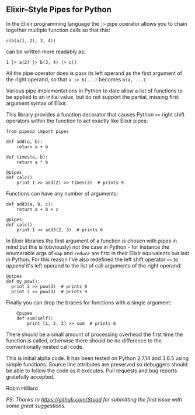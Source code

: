 ## Elixir–Style Pipes for Python

In the Elixir programming language the `|>` pipe operator allows you to chain 
together multiple function calls so that this:

```$elixir 
c(b(a(1, 2), 3, 4))
```

can be written more readably as:

```$elixir
1 |> a(2) |> b(3, 4) |> c()
```

All the pipe operator does is pass its left operand as the first argument of
the right operand, so that `a |> b(...)` becomes `b(a, ...)`.

Various pipe implementations in Python to date allow a list of functions to be
applied to an initial value, but do not support the partial, missing first
argument syntax of Elixir.

This library provides a function decorator that causes Python `>>` right shift
operators within the function to act exactly like Elixir pipes:

```$python
from pipeop import pipes

def add(a, b):
    return a + b
    
def times(a, b):
    return a * b
    
@pipes
def calc()
    print 1 >> add(2) >> times(3)  # prints 9
``` 

Functions can have any number of arguments:

```$python
def add3(a, b, c):
    return a + b + c
    
@pipes
def calc()
    print 1 >> add3(2, 3)  # prints 6
```

In Elixir libraries the first argument of a function is chosen with pipes in
mind but this is (obviously) not the case in Python - for instance the
enumerable args of ``map`` and ``reduce`` are first in their Elixir equivalents
but last in Python. For this reason I've also redefined the left shift
operator `<<` to _append_ it's left operand to the list of call arguments of
the right operand:

```$python
@pipes
def my_pow():
  print 2 >> pow(3)  # prints 8
  print 2 << pow(3)  # prints 9
```

Finally you can drop the braces for functions with a single argument:

```$python
    @pipes
    def sum(self):
        print [1, 2, 3] >> sum  # prints 6
```

There should be a small amount of processing overhead the first time the
function is called, otherwise there should be no difference to the
conventionally nested call code.

This is initial alpha code. It has been tested on Python 2.7.14 and 3.6.5 using
simple functions. Source line attributes are preserved so debuggers should be
able to follow the code as it executes. Pull requests and bug reports
gratefully accepted.

Robin Hilliard

_PS: Thanks to https://github.com/Stvad for submitting the first issue 
with some great suggestions._